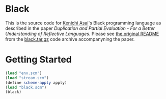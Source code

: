 # Black

This is the source code for [Kenichi Asai](http://pllab.is.ocha.ac.jp/~asai/)'s Black programming language as described in the paper *Duplication and Partial Evaluation - For a Better Understanding of Reflective Languages*. Please see [the original README](/README) from the [black.tar.gz](http://pllab.is.ocha.ac.jp/~asai/papers/black.tar.gz) code archive accompanyning the paper.

# Getting Started

```scheme
(load "env.scm")
(load "stream.scm")
(define scheme-apply apply)
(load "black.scm")
(black)
```
